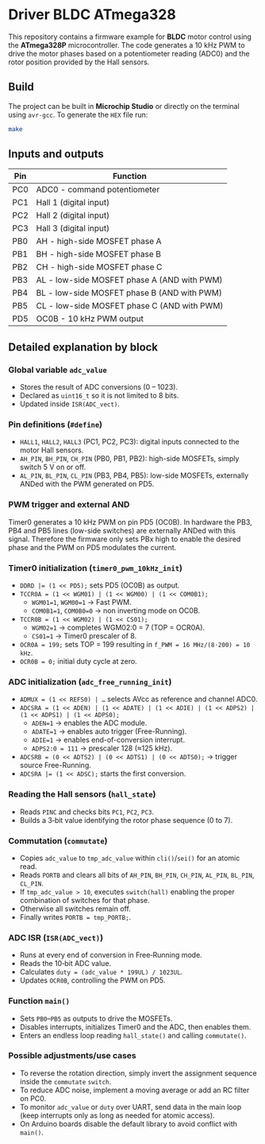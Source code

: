 # Driver BLDC ATmega328

This repository contains a firmware example for **BLDC** motor control using the **ATmega328P** microcontroller. The code generates a 10 kHz PWM to drive the motor phases based on a potentiometer reading (ADC0) and the rotor position provided by the Hall sensors.

## Build

The project can be built in **Microchip Studio** or directly on the terminal using `avr-gcc`. To generate the `HEX` file run:

```sh
make
```

## Inputs and outputs

| Pin | Function |
|------|--------------------------------------------------------------|
| PC0  | ADC0 - command potentiometer |
| PC1  | Hall 1 (digital input) |
| PC2  | Hall 2 (digital input) |
| PC3  | Hall 3 (digital input) |
| PB0  | AH - high-side MOSFET phase A |
| PB1  | BH - high-side MOSFET phase B |
| PB2  | CH - high-side MOSFET phase C |
| PB3  | AL - low-side MOSFET phase A (AND with PWM) |
| PB4  | BL - low-side MOSFET phase B (AND with PWM) |
| PB5  | CL - low-side MOSFET phase C (AND with PWM) |
| PD5  | OC0B - 10 kHz PWM output |

## Detailed explanation by block

### Global variable `adc_value`
- Stores the result of ADC conversions (0 – 1023).
- Declared as `uint16_t` so it is not limited to 8 bits.
- Updated inside `ISR(ADC_vect)`.

### Pin definitions (`#define`)
- `HALL1`, `HALL2`, `HALL3` (PC1, PC2, PC3): digital inputs connected to the motor Hall sensors.
- `AH_PIN`, `BH_PIN`, `CH_PIN` (PB0, PB1, PB2): high-side MOSFETs, simply switch 5 V on or off.
- `AL_PIN`, `BL_PIN`, `CL_PIN` (PB3, PB4, PB5): low-side MOSFETs, externally ANDed with the PWM generated on PD5.

### PWM trigger and external AND
Timer0 generates a 10 kHz PWM on pin PD5 (OC0B). In hardware the PB3, PB4 and PB5 lines (low-side switches) are externally ANDed with this signal. Therefore the firmware only sets PBx high to enable the desired phase and the PWM on PD5 modulates the current.

### Timer0 initialization (`timer0_pwm_10kHz_init`)
- `DDRD |= (1 << PD5);` sets PD5 (OC0B) as output.
- `TCCR0A = (1 << WGM01) | (1 << WGM00) | (1 << COM0B1);`
  - `WGM01=1`, `WGM00=1` → Fast PWM.
  - `COM0B1=1`, `COM0B0=0` → non inverting mode on OC0B.
- `TCCR0B = (1 << WGM02) | (1 << CS01);`
  - `WGM02=1` → completes WGM02:0 = 7 (TOP = OCR0A).
  - `CS01=1` → Timer0 prescaler of 8.
- `OCR0A = 199;` sets TOP = 199 resulting in `f_PWM = 16 MHz/(8·200) = 10 kHz`.
- `OCR0B = 0;` initial duty cycle at zero.

### ADC initialization (`adc_free_running_init`)
- `ADMUX = (1 << REFS0) | …` selects AVcc as reference and channel ADC0.
- `ADCSRA = (1 << ADEN) | (1 << ADATE) | (1 << ADIE) | (1 << ADPS2) | (1 << ADPS1) | (1 << ADPS0);`
  - `ADEN=1` → enables the ADC module.
  - `ADATE=1` → enables auto trigger (Free-Running).
  - `ADIE=1` → enables end-of-conversion interrupt.
  - `ADPS2:0 = 111` → prescaler 128 (≈125 kHz).
- `ADCSRB = (0 << ADTS2) | (0 << ADTS1) | (0 << ADTS0);` → trigger source Free-Running.
- `ADCSRA |= (1 << ADSC);` starts the first conversion.

### Reading the Hall sensors (`hall_state`)
- Reads `PINC` and checks bits `PC1`, `PC2`, `PC3`.
- Builds a 3‑bit value identifying the rotor phase sequence (0 to 7).

### Commutation (`commutate`)
- Copies `adc_value` to `tmp_adc_value` within `cli()`/`sei()` for an atomic read.
- Reads `PORTB` and clears all bits of `AH_PIN`, `BH_PIN`, `CH_PIN`, `AL_PIN`, `BL_PIN`, `CL_PIN`.
- If `tmp_adc_value > 10`, executes `switch(hall)` enabling the proper combination of switches for that phase.
- Otherwise all switches remain off.
- Finally writes `PORTB = tmp_PORTB;`.

### ADC ISR (`ISR(ADC_vect)`)
- Runs at every end of conversion in Free‑Running mode.
- Reads the 10‑bit ADC value.
- Calculates `duty = (adc_value * 199UL) / 1023UL`.
- Updates `OCR0B`, controlling the PWM on PD5.

### Function `main()`
- Sets `PB0`–`PB5` as outputs to drive the MOSFETs.
- Disables interrupts, initializes Timer0 and the ADC, then enables them.
- Enters an endless loop reading `hall_state()` and calling `commutate()`.

### Possible adjustments/use cases
- To reverse the rotation direction, simply invert the assignment sequence inside the `commutate` `switch`.
- To reduce ADC noise, implement a moving average or add an RC filter on PC0.
- To monitor `adc_value` or `duty` over UART, send data in the main loop (keep interrupts only as long as needed for atomic access).
- On Arduino boards disable the default library to avoid conflict with `main()`.

